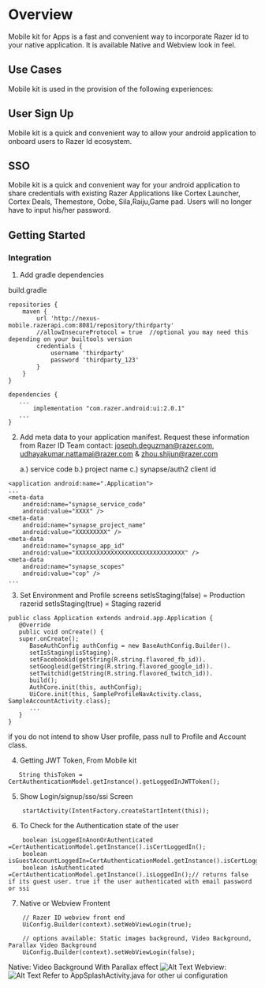 # Overview

Mobile kit for Apps is a fast and convenient way to incorporate Razer id to your native application. It is available Native and Webview look in feel.

## Use Cases
Mobile kit is used in the provision of the following experiences:
## User Sign Up
Mobile kit is a quick and convenient way to allow your android application to onboard users to Razer Id ecosystem.
## SSO
Mobile kit is a quick and convenient way for your android application to share credentials with existing Razer Applications like Cortex Launcher, Cortex Deals, Themestore, Oobe, Sila,Raiju,Game pad.
Users will no longer have to input his/her password.
## Getting Started

### Integration

1. Add gradle dependencies

build.gradle
```
repositories {
    maven {
        url 'http://nexus-mobile.razerapi.com:8081/repository/thirdparty'
        //allowInsecureProtocol = true  //optional you may need this depending on your builtools version
        credentials {
            username 'thirdparty'
            password 'thirdparty_123'
        }
    }
}
 
dependencies {
   ...
       implementation "com.razer.android:ui:2.0.1"
   ...
}
```
2. Add meta data to your application manifest. Request these information from Razer ID Team
   contact: joseph.deguzman@razer.com, udhayakumar.nattamai@razer.com & zhou.shijun@razer.com

   a.) service code
   b.) project name
   c.) synapse/auth2 client id

```
<application android:name=".Application">
...
<meta-data
    android:name="synapse_service_code"
    android:value="XXXX" />
<meta-data
    android:name="synapse_project_name"
    android:value="XXXXXXXXX" />
<meta-data
    android:name="synapse_app_id"
    android:value="XXXXXXXXXXXXXXXXXXXXXXXXXXXXXXX" />
<meta-data
    android:name="synapse_scopes"
    android:value="cop" />
...
```
3. Set Environment and Profile screens
   setIsStaging(false) = Production razerid
   setIsStaging(true)   = Staging razerid

```
public class Application extends android.app.Application {
   @Override
   public void onCreate() {
   super.onCreate();
      BaseAuthConfig authConfig = new BaseAuthConfig.Builder().
      setIsStaging(isStaging).
      setFacebookid(getString(R.string.flavored_fb_id)).
      setGoogleid(getString(R.string.flavored_google_id)).
      setTwitchid(getString(R.string.flavored_twitch_id)).
      build();
      AuthCore.init(this, authConfig);
      UiCore.init(this, SampleProfileNavActivity.class, SampleAccountActivity.class);
      ...
   }
}
```

if you do not intend to show User profile, pass null to Profile and Account class.

4. Getting JWT Token, From Mobile kit
```
   String thisToken = CertAuthenticationModel.getInstance().getLoggedInJWTToken();
```
5. Show Login/signup/sso/ssi  Screen
```
    startActivity(IntentFactory.createStartIntent(this));
```
6. To Check for the Authentication state of the user
```
    boolean isLoggedInAnonOrAuthenticated =CertAuthenticationModel.getInstance().isCertLoggedIn();
    boolean isGuestAccountLoggedIn=CertAuthenticationModel.getInstance().isCertLoggedInAnon();
    boolean isAuthenticated =CertAuthenticationModel.getInstance().isLoggedIn();// returns false if its guest user. true if the user authenticated with email password or ssi
```
7. Native or Webview Frontent
```
    // Razer ID webview front end
    UiConfig.Builder(context).setWebViewLogin(true);  
    
    // options available: Static images background, Video Background, Parallax Video Background
    UiConfig.Builder(context).setWebViewLogin(false);  
```
Native: Video Background With Parallax effect
![Alt Text](https://rz-s3-mobileapp-assets-prod.s3.ap-southeast-1.amazonaws.com/mkit/parallax.gif)
Webview:
![Alt Text](https://rz-s3-mobileapp-assets-prod.s3.ap-southeast-1.amazonaws.com/mkit/wcri.gif)
Refer  to AppSplashActivity.java for other ui configuration
